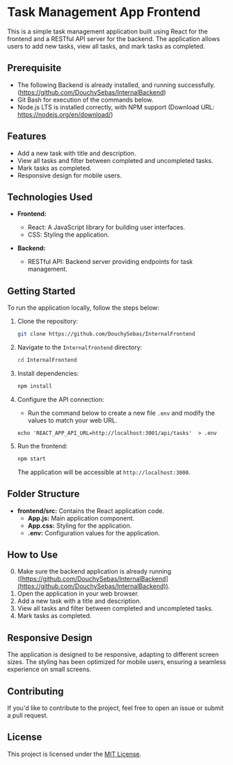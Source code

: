 # Task Management App Frontend

This is a simple task management application built using React for the frontend and a RESTful API server for the backend. The application allows users to add new tasks, view all tasks, and mark tasks as completed.

## Prerequisite

- The following Backend is already installed, and running successfully. (https://github.com/DouchySebas/InternalBackend)
- Git Bash for execution of the commands below.
- Node.js LTS is installed correctly, with NPM support (Download URL: https://nodejs.org/en/download/)

## Features

- Add a new task with title and description.
- View all tasks and filter between completed and uncompleted tasks.
- Mark tasks as completed.
- Responsive design for mobile users.

## Technologies Used

- **Frontend:**
  - React: A JavaScript library for building user interfaces.
  - CSS: Styling the application.
  
- **Backend:**
  - RESTful API: Backend server providing endpoints for task management.
  
## Getting Started

To run the application locally, follow the steps below:

1. Clone the repository:

   ```bash
   git clone https://github.com/DouchySebas/InternalFrontend
   ```

2. Navigate to the `Internalfrontend` directory:

   ```bash
   cd InternalFrontend
   ```

3. Install dependencies:

   ```bash
   npm install
   ```

4. Configure the API connection:

   - Run the command below to create a new file `.env` and modify the values to match your web URL.
   ```
   echo 'REACT_APP_API_URL=http://localhost:3001/api/tasks'  > .env
   ```

5. Run the frontend:

   ```bash
   npm start
   ```

   The application will be accessible at `http://localhost:3000`.

## Folder Structure

- **frontend/src:** Contains the React application code.
  - **App.js:** Main application component.
  - **App.css:** Styling for the application.
  - **.env:** Configuration values for the application.

## How to Use

0. Make sure the backend application is already running ([https://github.com/DouchySebas/InternalBackend](https://github.com/DouchySebas/InternalBackend)).
1. Open the application in your web browser.
2. Add a new task with a title and description.
3. View all tasks and filter between completed and uncompleted tasks.
4. Mark tasks as completed.

## Responsive Design

The application is designed to be responsive, adapting to different screen sizes. The styling has been optimized for mobile users, ensuring a seamless experience on small screens.

## Contributing

If you'd like to contribute to the project, feel free to open an issue or submit a pull request.

## License

This project is licensed under the [MIT License](LICENSE).
